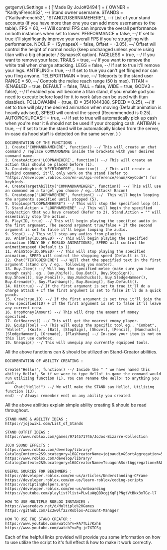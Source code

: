 getgenv().Settings = {
    ['Made By JoJo#2494'] = {
        OWNER = "KaitlynFrench52", --/ Stand owner username.
        STANDS = {"KaitlynFrench52", "STAND2USERNAMEHERE"}, --/ List of your stand accounts (if you have more than one you can add more usernames to the table).
        FPS = 60, --/ Will control FPS can improve the overall performance on both instances when set to lower.
        PERFORMANCE = false, --/ If set to true it'll significantly improve your overall FPS if you're struggling with performance.
        NOCLIP = {SynapseX = false, Offset = -3.05}, --/ Offset will control the height of normal noclip (keep unchanged unless you're using titan with a big character / SynapseX option).
        FACELESS = true, --/ If you want to remove your face.
        TRAILS = true, --/ If you want to remove the white trail when charge attacking.
        LEGS = false, --/ If set to true it'll remove your legs.
        ANTIFLING = true, --/ If set to true you can't get flinged nor can you fling anyone.
        TELEPORTMAIN = true, --/ Teleports to the stand user
        RANGE = 50, --/ Controls the melee reach range (50 is max).
        TITAN = {ENABLED = true, DEFAULT = false, TALL = false, WIDE = true, GODV3 = false}, --/ If enabled you will become a titan stand, if you enable god you need to execute before load for it to work (also can be used with titan disabled).
        FOLLOWANIM = {true, ID = 3541044388, SPEED = 0.25}, --/ If set to true will play the desired animation when moving (Default animation is heavily advised), SPEED will control the speed (Recommended is 0.25).
        AUTOPICKUPCASH = true, --/ If set to true will automatically pick up cash when you're near it & should not be used if your dropping cash.
        ANTIBAN = true, --/ If set to true the stand will be automatically kicked from the server, in-case da hood staff is detected on the same server.
    }
}



```
DOCUMENTATION OF THE FUNCTIONS :
1. Create('COMMANDNAMEHERE', function() --/ This will create an chat command / replace COMMANDNAME inside the brackets with your desired command name.
2. CreateAction('LOOPNAMEHERE', function() --/ This will create an action this should be placed before (1).
3. CreateKeybind('KEYBINDHERE', function() --/ This will create a keybind command, it'll only work on the stand (Refer to "https://developer.roblox.com/en-us/api-reference/enum/KeyCode") for keybinds.
4. CreateTargetAbility("COMMANDNAMEHERE", function() --/ This will use an command on a target you choose / eg..(Attack! Bacon)
5. CreateLoop("LOOPNAMEHERE", function() --/  This will begin looping the arguments specified until stopped (5).
6. StopLoop("LOOPNAMEHERE") --/ This will stop the specified loop (4).
7. Stand.Action = "LOOPNAMEHERE" --/ This will begin the specified loop/action that you have created (Refer to 2). Stand.Action = "" will essentially stop the action.
8. Play(ID, true) --/ This will begin playing the specified audio in the first argument, The second argument true/false + If the second argument is set to false it'll begin looping the audio.
9. Stop() --/ This will stop any audios from playing.
10. AnimPlay(ID,SPEED) --/ This will begin playing the specified animation (ONLY DH / ROBLOX ANIMATIONS), SPEED will control the animationspeed (Default is 1).
11. AnimStop(ID,SPEED) --/ This will stop playing the specified animation, SPEED will control the stopping speed (Default is 1).
12. Chat("TEXTGOESHERE") --/ Will chat the specified text in the first argument (stand cry / eg.. following you master).
13. Buy.Item() --/ Will buy the specified melee (make sure you have enough cash). eg.. Buy.Knife(), Buy.Bat(), Buy.StopSign(), Buy.Shovel(), Buy.Pencil(), Buy.Nunchucks(), Buy.SledgeHammer(), Buy.Grenade(), Buy.Flashbang(), Buy.Boxing(), Buy.Default().
14. Hit(true) --/ If the first argument is set to true it'll do a charge attack + If the first argument is set to false it'll do a quick punch.
15. Crew(true,ID) --/ If the first argument is set true it'll join the crew specified(ID) + If the first argument is set to false it'll leave any current crew.
16. DropMoney(Amount) --/ This will drop the amount of money specified.
17. GetNearest() --/ This will get the nearest enemy player.
18. Equip(Tool) --/ This will equip the specific tool eg.. "Combat", "Wallet", [Knife], [Bat], [StopSign], [Shovel], [Pencil], [Nunchucks], [SledgeHammer], [Grenade], [Flashbang] --/ In-case your item is not on this list use darkdex.
19. Unequip() --/ This will unequip any currently equipped tools.
```
All the above functions can & should be utilized on Stand-Creator abilities.

```
DOCUMENTATION OF ABILITY CREATING :

Create("Hello!", function() --/ Inside the " " we have named this ability Hello!, So if we were to type Hello! in-game the command would run utilizing function (1), You can rename the Hello! to anything you want.
    Chat("Hello!") --/ We will make the STAND say Hello!, Utilizing function (13).
end) --/ Always remember end) on any ability you created.
```
All the above abilities explain simple ability creating & should be read throughout.

```
STAND NAME & ABILITY IDEAS :
https://jojowiki.com/List_of_Stands

STAND OUTFIT IDEAS :
https://www.roblox.com/games/9714571746/JoJos-Bizarre-Collection 

JOJO SOUND EFFECTS :
https://www.roblox.com/develop/library?CatalogContext=2&Subcategory=16&CreatorName=jojoaudio&SortAggregation=5&LegendExpanded=true&Category=9
https://www.roblox.com/develop/library?CatalogContext=2&Subcategory=16&CreatorName=Tsuagon&SortAggregation=5&LegendExpanded=true&Category=9

USEFUL SOURCES FOR BEGINNERS :
https://developer.roblox.com/en-us/articles/Understanding-CFrame
https://developer.roblox.com/en-us/learn-roblox/coding-scripts
https://scriptinghelpers.org/
https://developer.roblox.com/en-us/onboarding
https://youtube.com/playlist?list=PLw1uWqQBDcgjKqFjPNgtVtBNx3xTGz-l7

HOW TO USE MULTIPLE ROBLOX INSTANCES :
https://wearedevs.net/d/Multiple%20Games
https://github.com/ic3w0lf22/Roblox-Account-Manager

HOW TO USE THE STAND CREATOR :
https://www.youtube.com/watch?v=FA7TLi7KxhE
https://www.youtube.com/watch?v=Pg-jc7XTCSg
```
Each of the helpful links provided will provide you some information on how to use utilize the script to it's full effect & how to make it work correctly.
